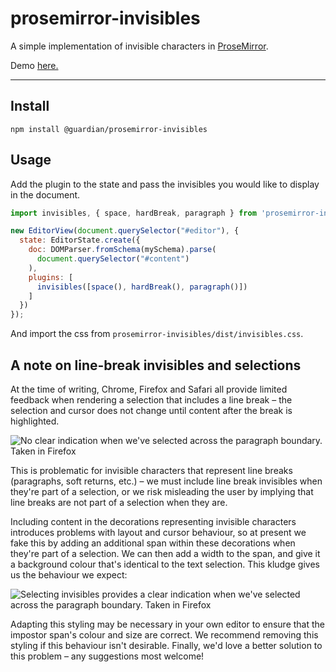 # prosemirror-invisibles
A simple implementation of invisible characters in [ProseMirror](https://prosemirror.net/).

Demo [here.](https://guardian.github.io/prosemirror-invisibles/)

---

## Install
`npm install @guardian/prosemirror-invisibles`

## Usage
Add the plugin to the state and pass the invisibles you would like to display in the document.
```javascript
import invisibles, { space, hardBreak, paragraph } from 'prosemirror-invisibles';

new EditorView(document.querySelector("#editor"), {
  state: EditorState.create({
    doc: DOMParser.fromSchema(mySchema).parse(
      document.querySelector("#content")
    ),
    plugins: [
      invisibles([space(), hardBreak(), paragraph()])
    ]
  })
});
```

And import the css from `prosemirror-invisibles/dist/invisibles.css`.

## A note on line-break invisibles and selections

At the time of writing, Chrome, Firefox and Safari all provide limited feedback when rendering a selection that includes a line break – the selection and cursor does not change until content after the break is highlighted.

![No clear indication when we've selected across the paragraph boundary. Taken in Firefox](https://user-images.githubusercontent.com/7767575/196673262-27f8bd5f-ea43-4139-805e-59576d06aaab.gif)

This is problematic for invisible characters that represent line breaks (paragraphs, soft returns, etc.) – we must include line break invisibles when they're part of a selection, or we risk misleading the user by implying that line breaks are not part of a selection when they are.

Including content in the decorations representing invisible characters introduces problems with layout and cursor behaviour, so at present we fake this by adding an additional span within these decorations when they're part of a selection. We can then add a width to the span, and give it a background colour that's identical to the text selection. This kludge gives us the behaviour we expect:

![Selecting invisibles provides a clear indication when we've selected across the paragraph boundary. Taken in Firefox](https://user-images.githubusercontent.com/7767575/196673269-9f8794a6-91c0-432b-a4c6-ec54a9a12e40.gif)

Adapting this styling may be necessary in your own editor to ensure that the impostor span's colour and size are correct. We recommend removing this styling if this behaviour isn't desirable. Finally, we'd love a better solution to this problem – any suggestions most welcome!
